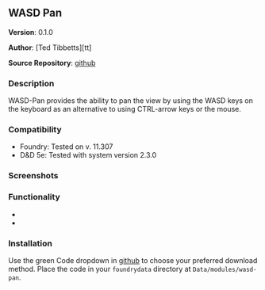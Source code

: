 ## WASD Pan

**Version**: 0.1.0

**Author**: [Ted Tibbetts][tt]

**Source Repository**: [github][gh]

### Description
WASD-Pan provides the ability to pan the view by using the WASD keys on the keyboard
as an alternative to using CTRL-arrow keys or the mouse.

### Compatibility
* Foundry: Tested on v. 11.307
* D&D 5e:  Tested with system version 2.3.0

### Screenshots


### Functionality
- 
- 

### Installation

Use the green Code dropdown in [github][gh] to choose your preferred download method.
Place the code in your `foundrydata` directory at `Data/modules/wasd-pan`.

[gh]: https://github.com/intuited/fvtt-wasd-pan
